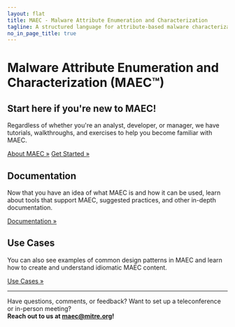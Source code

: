 ```yaml
---
layout: flat
title: MAEC - Malware Attribute Enumeration and Characterization
tagline: A structured language for attribute-based malware characterization
no_in_page_title: true
---
```


<h1 class="site-title">Malware Attribute Enumeration and Characterization (MAEC™)</h1>

<div class="jumbotron">
  <h2><strong>Start here if you're new to MAEC!</strong></h2>
  <p>Regardless of whether you're an analyst, developer, or manager, we have tutorials, walkthroughs, and exercises to help you become familiar
  with MAEC.</p>
  <p><a class="btn btn-primary btn-lg" role="button" href="/about-maec">About MAEC »</a>
  <a class="btn btn-primary btn-lg" role="button" href="/getting-started">Get Started »</a></p>
</div>

<div class="row">
  <div class="col-md-6">
    <h2>Documentation</h2>
    <p>Now that you have an idea of what MAEC is and how it can be used,
    learn about tools that support MAEC, suggested practices, and other in-depth
    documentation.</p>
    <p><a class="btn btn-primary btn-lg" role="button" href="/documentation">Documentation »</a></p>
  </div>
  <div class="col-md-6">
    <h2>Use Cases</h2>
    <p>You can also see examples of common design patterns in MAEC and
    learn how to create and understand idiomatic MAEC content.</p>
    <p><a class="btn btn-primary btn-lg" role="button" href="/documentation/use_cases">Use Cases »</a></p>
  </div>
</div>

<hr />

<p class="lead text-center">
	Have questions, comments, or feedback? Want to set up a teleconference or in-person meeting?
	<br/>
	<strong>Reach out to us at <a href="mailto:maec@mitre.org">maec@mitre.org</a>!</strong>
</p>
